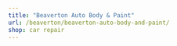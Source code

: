 ```yaml
---
title: "Beaverton Auto Body & Paint"
url: /beaverton/beaverton-auto-body-and-paint/
shop: car repair
---
```

